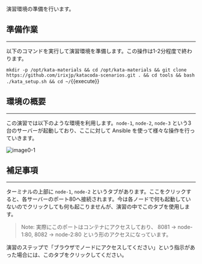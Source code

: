 演習環境の準備を行います。

## 準備作業
---
以下のコマンドを実行して演習環境を準備します。この操作は1-2分程度で終わります。

`mkdir -p /opt/kata-materials && cd /opt/kata-materials && git clone https://github.com/irixjp/katacoda-scenarios.git . && cd tools && bash ./kata_setup.sh && cd ~/`{{execute}}

## 環境の概要
---
この演習では以下のような環境を利用します。`node-1`, `node-2`, `node-3` という3台のサーバーが起動しており、ここに対して Ansible を使って様々な操作を行っていきます。

![image0-1](https://raw.githubusercontent.com/irixjp/katacoda-scenarios/master/materials/images/kata_env.png "kata_env.png")

## 補足事項
---
ターミナルの上部に `node-1`, `node-2` というタブがあります。ここをクリックすると、各サーバーのポート80へ接続されます。今は各ノードで何も起動していないのでクリックしても何も起こりませんが、演習の中でこのタブを使用します。

> Note: 実際にこのポートはコンテナにアクセスしており、 8081 -> node-1:80, 8082 -> node-2:80 という形のアクセスになっています。

演習のステップで「ブラウザでノードにアクセスしてください」という指示があった場合には、このタブをクリックしてください。

